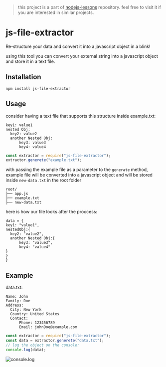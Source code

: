 > this project is a part of [nodejs-lessons](https://github.com/amiryeg1/nodejs-lessons) repository. feel free to visit it if you are interested in similar projects.

# js-file-extractor
Re-structure your data and convert it into a javascript object in a blink!

using this tool you can convert your external string into a javascript object and store it in a text file.

## Installation 
```
npm install js-file-extractor
```
## Usage
consider having a text file that supports this structure inside example.txt:
```
key1: value1
nested Obj:
  key2: value2
  another Nested Obj:
      key3: value3
      key4: value4
```
```js
const extractor = require("js-file-extractor");
extractor.generete("example.txt");
```
with passing the example file as a parameter to the `generate` method, 
example file will be converted into a javascript object and will be stored inside `new-data.txt` in the root folder
```
root/
├── app.js
├── example.txt
├── new-data.txt
```
here is how our file looks after the proccess:
```
data = { 
key1: "value1",
nestedObj:{
  key2: "value2",
  another Nested Obj:{
      key3: "value3",
      key4: "value4"
} 
}  
}
```
## Example
data.txt:
```
Name: John
Family: Doe
Address:
  City: New York
  Country: United States
  Contact:
      Phone: 123456789
      Email: johnDoe@example.com
```
```js
const extractor = require("js-file-extractor");
const data = extractor.generete("data.txt");
// log the object on the console:
console.log(data);
```
![console.log]()

